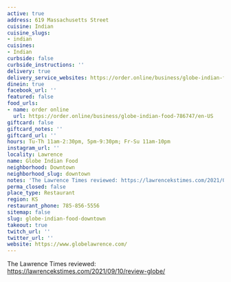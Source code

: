 ```yaml
---
active: true
address: 619 Massachusetts Street
cuisine: Indian
cuisine_slugs:
- indian
cuisines:
- Indian
curbside: false
curbside_instructions: ''
delivery: true
delivery_service_websites: https://order.online/business/globe-indian-food-786747/en-US
dinein: true
facebook_url: ''
featured: false
food_urls:
- name: order online
  url: https://order.online/business/globe-indian-food-786747/en-US
giftcard: false
giftcard_notes: ''
giftcard_url: ''
hours: Tu-Th 11am-2:30pm, 5pm-9:30pm; Fr-Su 11am-10pm
instagram_url: ''
locality: Lawrence
name: Globe Indian Food
neighborhood: Downtown
neighborhood_slug: downtown
notes: 'The Lawrence Times reviewed: https://lawrencekstimes.com/2021/09/10/review-globe/ '
perma_closed: false
place_type: Restaurant
region: KS
restaurant_phone: 785-856-5556
sitemap: false
slug: globe-indian-food-downtown
takeout: true
twitch_url: ''
twitter_url: ''
website: https://www.globelawrence.com/
---
```


The Lawrence Times reviewed: https://lawrencekstimes.com/2021/09/10/review-globe/